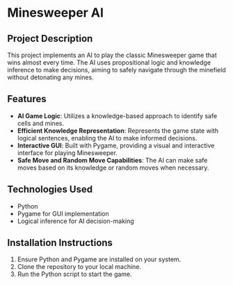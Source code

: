 # Minesweeper AI

## Project Description
This project implements an AI to play the classic Minesweeper game that wins almost every time. The AI uses propositional logic and knowledge inference to make decisions, aiming to safely navigate through the minefield without detonating any mines.

## Features
- **AI Game Logic**: Utilizes a knowledge-based approach to identify safe cells and mines.
- **Efficient Knowledge Representation**: Represents the game state with logical sentences, enabling the AI to make informed decisions.
- **Interactive GUI**: Built with Pygame, providing a visual and interactive interface for playing Minesweeper.
- **Safe Move and Random Move Capabilities**: The AI can make safe moves based on its knowledge or random moves when necessary.

## Technologies Used
- Python
- Pygame for GUI implementation
- Logical inference for AI decision-making

## Installation Instructions
1. Ensure Python and Pygame are installed on your system.
2. Clone the repository to your local machine.
3. Run the Python script to start the game.
